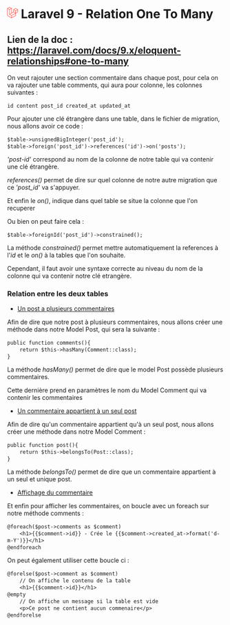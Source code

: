 # ![alt text](./img/logoLaravel.png) Laravel 9 - Relation One To Many
## <b>Lien de la doc : https://laravel.com/docs/9.x/eloquent-relationships#one-to-many</b>

On veut rajouter une section commentaire dans chaque post, pour cela on va rajouter une table comments, qui aura pour colonne, les colonnes suivantes : 

    id content post_id created_at updated_at

Pour ajouter une clé étrangère dans une table, dans le fichier de migration, nous allons avoir ce code : 
    
    $table->unsignedBigInteger('post_id'); 
    $table->foreign('post_id')->references('id')->on('posts'); 

<i>'post-id' </i> correspond au nom de la colonne de notre table qui va contenir une clé étrangère. 

<i>references()</i> permet de dire sur quel colonne de notre autre migration que ce <i>'post_id'</i> va s'appuyer. 

Et enfin le <i>on()</i>, indique dans quel table se situe la colonne que l'on recuperer

Ou bien on peut faire cela : 
    
    $table->foreignId('post_id')->constrained(); 

La méthode <i>constrained()</i> permet mettre automatiquement la references à l'<i>id</i> et le <i>on()</i> à la tables que l'on souhaite. 

Cependant, il faut avoir une syntaxe correcte au niveau du nom de la colonne qui va contenir notre clé etrangère.

###  <b>Relation entre les deux tables</b>
- <u>Un post a plusieurs commentaires </u>

Afin de dire que notre post à plusieurs commentaires, nous allons créer une méthode dans notre Model Post, qui sera la suivante : 

    public function comments(){
        return $this->hasMany(Comment::class); 
    }

La méthode <i>hasMany()</i> permet de dire que le model Post possède plusieurs commentaires.

Cette dernière prend en paramètres le nom du Model Comment qui va contenir les commentaires 

- <u>Un commentaire appartient à un seul post</u>

Afin de dire qu'un commentaire appartient qu'à un seul post, nous allons créer une méthode dans notre Model Comment : 

    public function post(){
        return $this->belongsTo(Post::class); 
    }
La méthode <i>belongsTo()</i> permet de dire que un commentaire appartient à un seul et unique post.

- <u>Affichage du commentaire</u>

Et enfin pour afficher les commentaires, on boucle avec un foreach sur notre méthode comments : 

    @foreach($post->comments as $comment)
        <h1>{{$comment->id}} - Crée le {{$comment->created_at->format('d-m-Y')}}</h1>
    @endforeach

On peut également utiliser cette boucle ci : 

    @forelse($post->comment as $comment)
        // On affiche le contenu de la table 
        <h1>{{$comment->id}}</h1>
    @empty
        // On affiche un message si la table est vide
        <p>Ce post ne contient aucun commenaire</p>
    @endforelse
